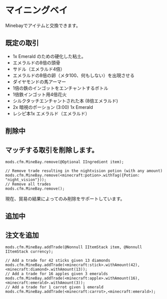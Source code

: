 # マイニングベイ

Minebayでアイテムと交換できます。

## 既定の取引

- 1x Emerald のための硬化した粘土。
- エメラルドの8倍の頭骨
- サドル（エメラルド4倍）
- エメラルドの8倍の卵（メタ100、何もしない）を出現させる
- ダイヤモンドの馬アーマー
- 1倍の鉄のインゴットをエンチャントするボトル
- 1倍鉄インゴット用4倍花火
- シルクタッチエンチャントされた本 (8倍エメラルド)
- 2x 暗視のポーション (3:00) 1x Emerald
- レシピ本1x エメラルド（エメラルド）

## 削除中

## マッチする取引を削除します。

```zenscript
mods.cfm.MineBay.remove(@Optional IIngredient item);

// Remove trade resulting in the nightvision potion (with any amount)
mods.cfm.MineBay.remove(<minecraft:potion>.withTag({Potion: "night_vision"}));
// Remove all trades
mods.cfm.MineBay.remove();
```

現在、貿易の結果によってのみ削除をサポートしています。

## 追加中

## 注文を追加

```zenscript
mods.cfm.MineBay.addTrade(@Nonnull IItemStack item, @Nonnull IItemStack currency);

// Add a trade for 42 sticks given 13 diamonds
mods.cfm.MineBay.addTrade(<minecraft:stick>.withAmount(42),<minecraft:diamond>.withAmount(13));
// Add a trade for 16 apples given 3 emeralds
mods.cfm.MineBay.addTrade(<minecraft:apple>.withAmount(16),<minecraft:emerald>.withAmount(3));
// Add a trade for 1 carrot given 1 emerald
mods.cfm.MineBay.addTrade(<minecraft:carrot>,<minecraft:emerald>);
```